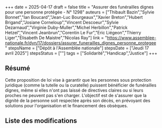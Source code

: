 +++
date = 2025-04-17
draft = false
title = "Assurer des funérailles dignes pour une personne protégée - N° 1298"
auteurs = ["Thibault Bazin","Sylvie Bonnet","Ian Boucard","Jean-Luc Bourgeaux","Xavier Breton","Hubert Brigand","Josiane Corneloup","Vincent Descoeur","Sylvie Dezarnaud","Virginie Duby-Muller","Michel Herbillon","Patrick Hetzel","Vincent Jeanbrun","Corentin Le Fur","Eric Liégeon","Thierry Liger","Élisabeth De Maistre","Nicolas Ray"]
link = "https://www.assemblee-nationale.fr/dyn/17/dossiers/assurer_funerailles_dignes_personne_protegee"
stepsName = ["Dépôt à l'Assemblée nationale"]
stepsDate = ["Jeudi 17 avril 2025"]
stepsStatus = [""]
tags = ["Solidarité","Handicap","Justice"]
+++

## Résumé

Cette proposition de loi vise à garantir que les personnes sous protection juridique (comme la tutelle ou la curatelle) puissent bénéficier de funérailles dignes, même si elles n'ont pas laissé de directives claires ou si leurs proches ne peuvent pas s'en charger. L'objectif est de s'assurer que la dignité de la personne soit respectée après son décès, en prévoyant des solutions pour l'organisation et le financement des obsèques.

## Liste des modifications


